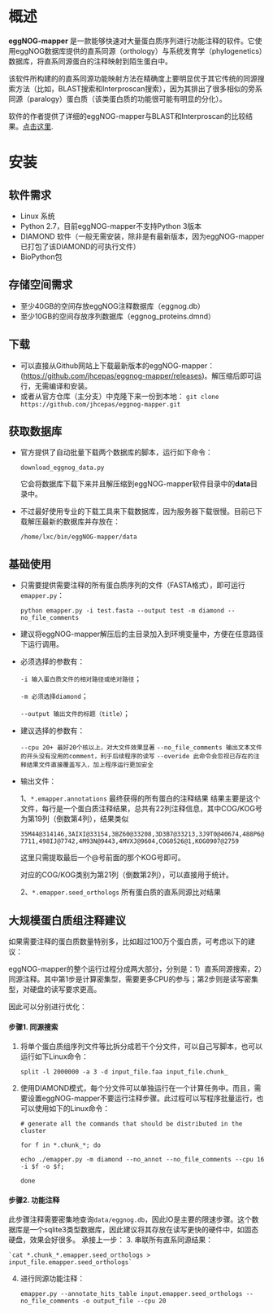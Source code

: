 # 概述
**eggNOG-mapper** 是一款能够快速对大量蛋白质序列进行功能注释的软件。它使用eggNOG数据库提供的直系同源（orthology）与系统发育学（phylogenetics）数据库，将直系同源蛋白的注释映射到陌生蛋白中。

该软件所构建的的直系同源功能映射方法在精确度上要明显优于其它传统的同源搜索方法（比如，BLAST搜索和Interproscan搜索），因为其排出了很多相似的旁系同源（paralogy）蛋白质（该类蛋白质的功能很可能有明显的分化）。

软件的作者提供了详细的eggNOG-mapper与BLAST和Interproscan的比较结果。[点击这里](https://github.com/jhcepas/emapper-benchmark/blob/master/benchmark_analysis.ipynb).

# 安装
## 软件需求
+ Linux 系统
+ Python 2.7，目前eggNOG-mapper不支持Python 3版本
+ DIAMOND 软件（一般无需安装，除非是有最新版本，因为eggNOG-mapper已打包了该DIAMOND的可执行文件）
+ BioPython包

## 存储空间需求
+ 至少40GB的空间存放eggNOG注释数据库（eggnog.db）
+ 至少10GB的空间存放序列数据库（eggnog_proteins.dmnd）

## 下载
+ 可以直接从Github网站上下载最新版本的eggNOG-mapper：
(https://github.com/jhcepas/eggnog-mapper/releases)。解压缩后即可运行，无需编译和安装。
+ 或者从官方仓库（主分支）中克隆下来一份到本地：
`git clone https://github.com/jhcepas/eggnog-mapper.git`

## 获取数据库
+ 官方提供了自动批量下载两个数据库的脚本，运行如下命令：

  `download_eggnog_data.py `

  它会将数据库下载下来并且解压缩到eggNOG-mapper软件目录中的**data**目录中。
+ 不过最好使用专业的下载工具来下载数据库，因为服务器下载很慢。目前已下载解压最新的数据库并存放在：

  `/home/lxc/bin/eggNOG-mapper/data`
 
## 基础使用
+ 只需要提供需要注释的所有蛋白质序列的文件（FASTA格式），即可运行`emapper.py`：

  `python emapper.py -i test.fasta --output test -m diamond --no_file_comments`

+ 建议将eggNOG-mapper解压后的主目录加入到环境变量中，方便在任意路径下运行调用。
+ 必须选择的参数有：

  `-i 输入蛋白质文件的相对路径或绝对路径`；
  
  `-m 必须选择diamond`；
  
  `--output 输出文件的标题（title）`；
  
+ 建议选择的参数有：
  
  `--cpu 20+ 最好20个核以上，对大文件效果显著`
  `--no_file_comments 输出文本文件的开头没有没用的comment，利于后续程序的读写`
  `--overide 此命令会忽视已存在的注释结果文件直接覆盖写入，加上程序运行更加安全`
  
+ 输出文件：
 
   1、`*.emapper.annotations` 最终获得的所有蛋白的注释结果
   结果主要是这个文件，每行是一个蛋白质注释结果，总共有22列注释信息，其中COG/KOG号为第19列（倒数第4列），结果类似
   
   `35M44@314146,3AIXI@33154,3BZ60@33208,3D3B7@33213,3J9T0@40674,488P6@7711,498IJ@7742,4M93N@9443,4MVXJ@9604,COG0526@1,KOG0907@2759`
   
   这里只需提取最后一个@号前面的那个KOG号即可。
   
   对应的COG/KOG类别为第21列（倒数第2列），可以直接用于统计。
   
   2、`*.emapper.seed_orthologs` 所有蛋白质的直系同源比对结果


## 大规模蛋白质组注释建议
如果需要注释的蛋白质数量特别多，比如超过100万个蛋白质，可考虑以下的建议：

eggNOG-mapper的整个运行过程分成两大部分，分别是：1）直系同源搜索，2）同源注释。其中第1步是计算密集型，需要更多CPU的参与；第2步则是读写密集型，对硬盘的读写要求更高。

因此可以分别进行优化：

#### 步骤1. 同源搜索
1. 将单个蛋白质组序列文件等比拆分成若干个分文件，可以自己写脚本，也可以运行如下Linux命令：

    `split -l 2000000 -a 3 -d input_file.faa input_file.chunk_`
2. 使用DIAMOND模式，每个分文件可以单独运行在一个计算任务中。而且，需要设置eggNOG-mapper不要运行注释步骤。此过程可以写程序批量运行，也可以使用如下的Linux命令：

    `# generate all the commands that should be distributed in the cluster`
    
    `for f in *.chunk_*; do`
    
    `echo ./emapper.py -m diamond --no_annot --no_file_comments --cpu 16 -i $f -o $f;`
    
    `done` 
    
#### 步骤2. 功能注释
此步骤注释需要密集地查询`data/eggnog.db`，因此IO是主要的限速步骤。这个数据库是一个sqlite3类型数据库，因此建议将其存放在读写更快的硬件中，如固态硬盘，效果会好很多。
承接上一步：
3. 串联所有直系同源结果：

    `cat *.chunk_*.emapper.seed_orthologs > input_file.emapper.seed_orthologs`

4. 进行同源功能注释：

    `emapper.py --annotate_hits_table input.emapper.seed_orthologs --no_file_comments -o output_file --cpu 20`


